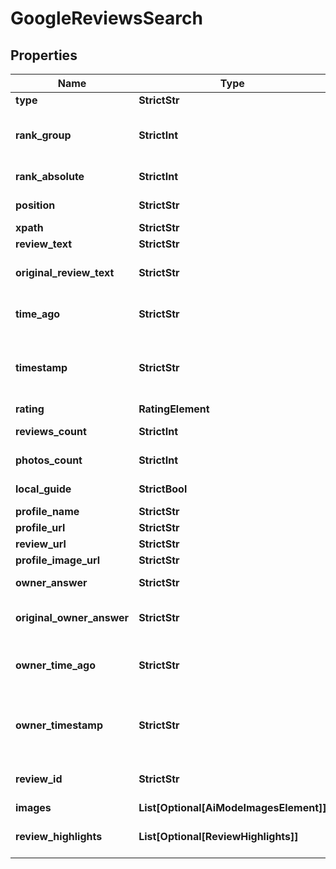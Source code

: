 # GoogleReviewsSearch


## Properties

| Name | Type | Description | Notes |
|------------ | ------------- | ------------- | -------------|
**type** | **StrictStr** | type of element |[optional]|
**rank_group** | **StrictInt** | position within a group of elements with identical type values<br>positions of elements with different type values are omitted from rank_group |[optional]|
**rank_absolute** | **StrictInt** | absolute rank among all the listed reviews<br>absolute position among all reviews on the list |[optional]|
**position** | **StrictStr** | the alignment of the review in SERP<br>can take the following values: right |[optional]|
**xpath** | **StrictStr** | the XPath of the review |[optional]|
**review_text** | **StrictStr** | the content of the review |[optional]|
**original_review_text** | **StrictStr** | original content of the review<br>the original content of the review, no auto-translate applied |[optional]|
**time_ago** | **StrictStr** | the time of publication<br>indicates the time (in the ‘time ago’ format) when the review was listed |[optional]|
**timestamp** | **StrictStr** | date and time when a review was published<br>in the UTC format: “yyyy-mm-dd hh-mm-ss +00:00”<br>example:<br>2019-11-15 12:57:46 +00:00 |[optional]|
**rating** | **RatingElement** | the rating score submitted by the reviewer |[optional]|
**reviews_count** | **StrictInt** | total number of reviews submitted by the reviewer |[optional]|
**photos_count** | **StrictInt** | total number of photos submitted by the reviewer |[optional]|
**local_guide** | **StrictBool** | indicates whether the reviewer has a ‘local guide’ status |[optional]|
**profile_name** | **StrictStr** | profile name of the reviewer |[optional]|
**profile_url** | **StrictStr** | URL of the reviewer’s profile |[optional]|
**review_url** | **StrictStr** | the URL of the review |[optional]|
**profile_image_url** | **StrictStr** | URL of the reviewer’s profile image |[optional]|
**owner_answer** | **StrictStr** | text of the owner’s response<br>the owner’s response to the review |[optional]|
**original_owner_answer** | **StrictStr** | original text of the owner’s response<br>the original response to the review, no auto-translate applied |[optional]|
**owner_time_ago** | **StrictStr** | publication time<br>indicates the time (in the ‘time ago’ format) when the owner submitted the response to the review |[optional]|
**owner_timestamp** | **StrictStr** | date and time of the owner’s reply to the review<br>in the UTC format: “yyyy-mm-dd hh-mm-ss +00:00”<br>example:<br>2019-11-15 12:57:46 +00:00 |[optional]|
**review_id** | **StrictStr** | the unique identifier of a review on Google<br>example:<br>ChZDSUhNMG9nS0VJQ0FnSUMxbHFyMFlnEAE |[optional]|
**images** | **List[Optional[AiModeImagesElement]]** | images submitted by the reviewer |[optional]|
**review_highlights** | **List[Optional[ReviewHighlights]]** | review highlights<br>contains highlighted review criteria and assessments |[optional]|